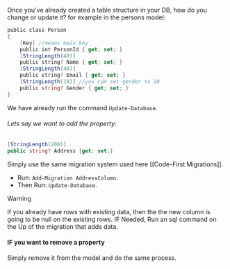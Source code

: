 Once you've already created a table structure in your DB, how do you change or update it?
for example in the persons model:
```c#
public class Person
{
    [Key] //means main key
    public int PersonId { get; set; }
    [StringLength(40)]
    public string? Name { get; set; }
    [StringLength(40)]
    public string? Email { get; set; }
    [StringLength(10)] //you can set gender to 10
    public string? Gender { get; set; }
}
```
We have already run the command `Update-Database`.
###### Lets say we want to add the property:
```c#
[StringLength(200)]
public string? Address {get; set;}
```
Simply use the same migration system used here [[Code-First Migrations]].
- Run: `Add-Migration AddressColumn`.
- Then Run: `Update-Database`.
>[!warning]
>If you already have rows with existing data, then the the new column is going to be null on the existing rows.
>IF Needed, Run an sql command on the Up of the migration that adds data.
#### IF you want to remove a property
Simply remove it from the model and do the same process.
